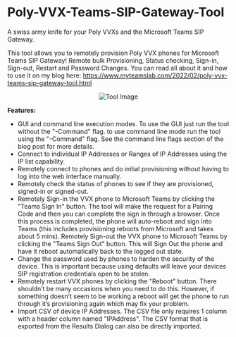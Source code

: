 # Poly-VVX-Teams-SIP-Gateway-Tool
A swiss army knife for your Poly VVXs and the Microsoft Teams SIP Gateway.

This tool allows you to remotely provision Poly VVX phones for Microsoft Teams SIP Gateway! Remote bulk Provisioning, Status checking, Sign-in, Sign-out, Restart and Password Changes. You can read all about it and how to use it on my blog here: https://www.myteamslab.com/2022/02/poly-vvx-teams-sip-gateway-tool.html

<p align="center">
  <img src="https://github.com/jamescussen/Poly-VVX-Teams-SIP-Gateway-Tool/raw/main/PolyVVXTeamsSIPGatewayTool.png" alt="Tool Image"/>
</p>

**Features:**

* GUI and command line execution modes. To use the GUI just run the tool without the "-Command" flag. to use command line mode run the tool using the "-Command" flag. See the command line flags section of the blog post for more details.
* Connect to individual IP Addresses or Ranges of IP Addresses using the IP list capability.
* Remotely connect to phones and do initial provisioning without having to log into the web interface manually.
* Remotely check the status of phones to see if they are provisioned, signed-in or signed-out.
* Remotely Sign-in the VVX phone to Microsoft Teams by clicking the "Teams Sign In" button. The tool will make the request for a Pairing Code and then you can complete the sign in through a browser. Once this process is completed, the phone will auto-reboot and sign into Teams (this includes provisioning reboots from Microsoft and takes about 5 mins).
Remotely Sign-out the VVX phone to Microsoft Teams by clicking the "Teams Sign Out" button. This will Sign Out the phone and have it reboot automatically back to the logged out state.
* Change the password used by phones to harden the security of the device. This is important because using defaults will leave your devices SIP registration credentials open to be stolen.
* Remotely restart VVX phones by clicking the "Reboot" button. There shouldn’t be many occasions when you need to do this. However, if something doesn’t seem to be working a reboot will get the phone to run through it’s provisioning again which may fix your problem.
* Import CSV of device IP Addresses. The CSV file only requires 1 column with a header column named "IPAddress". The CSV format that is exported from the Results Dialog can also be directly imported.
